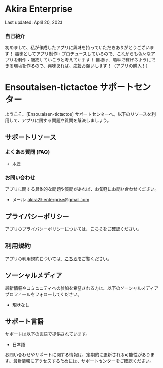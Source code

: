 # Akira Enterprise

Last updated: April 20, 2023

### 自己紹介

初めまして、私が作成したアプリに興味を持っていただきありがとうございます！
趣味としてアプリ制作・プロヂュースしているので、これからも色々なアプリを制作・販売していこうと考えています！
目標は、趣味で稼げるようにできる環境を作るので、興味あれば、応援お願いします！（アプリの購入！）

# Ensoutaisen-tictactoe サポートセンター

ようこそ、[Ensoutaisen-tictactoe] サポートセンターへ。以下のリソースを利用して、アプリに関する問題や質問を解決しましょう。

## サポートリソース

### よくある質問 (FAQ)
- 未定

### お問い合わせ
アプリに関する具体的な問題や質問があれば、お気軽にお問い合わせください。
- メール: akira29.enterprise@gmail.com

## プライバシーポリシー

アプリのプライバシーポリシーについては、[こちら](privacy.md)をご確認ください。

## 利用規約

アプリの利用規約については、[こちら](terms-of-service.md)をご覧ください。

## ソーシャルメディア

最新情報やコミュニティへの参加を希望される方は、以下のソーシャルメディアプロフィールをフォローしてください。
- 現状なし

## サポート言語

サポートは以下の言語で提供されています。
- 日本語

お問い合わせやサポートに関する情報は、定期的に更新される可能性があります。最新情報にアクセスするためには、サポートセンターをご確認ください。
